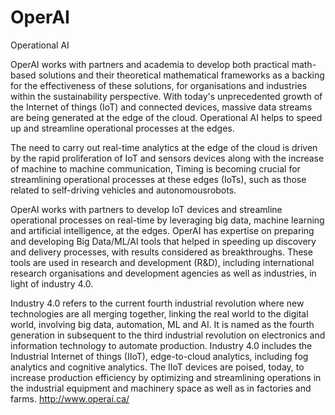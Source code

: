 # OperAI
Operational AI 

OperAI works with partners and academia to develop both practical math-based solutions and their theoretical mathematical frameworks as a backing for the effectiveness of these solutions, for organisations and industries within the sustainability perspective. With today's unprecedented growth of the Internet of things (IoT) and connected devices, massive data streams are being generated at the edge of the cloud. Operational AI helps to speed up and streamline operational processes ​at the edges.

The need to carry out real-time analytics at the edge of the cloud is driven by the rapid proliferation of IoT and sensors devices along with the increase of machine to machine communication, Timing is becoming crucial  for streamlining operational processes at these edges (IoTs), such as those related to self-driving vehicles and autonomous ​robots.

OperAI works with partners to develop IoT devices and streamline operational processes on real-time by leveraging big data, machine learning and artificial intelligence, at the edges. OperAI has expertise on preparing and developing Big Data/ML/AI tools that helped in speeding up discovery and delivery processes, with results considered as breakthroughs. These tools are used in research and development (R&D), including international research organisations and development agencies as well as industries, in light of industry 4.0.

Industry 4.0 refers to the current fourth industrial revolution where new technologies are all merging together, linking the real world to the digital world, involving big data, automation, ML and AI. It is named as the fourth generation in subsequent to the third industrial revolution on electronics and information technology to automate production. Industry 4.0 includes the Industrial Internet of things (IIoT), edge-to-cloud analytics, including fog analytics and cognitive analytics. The IIoT devices are poised, today, to increase production efficiency by optimizing and streamlining operations in the industrial equipment and machinery space as well as in factories and farms. 
http://www.operai.ca/
